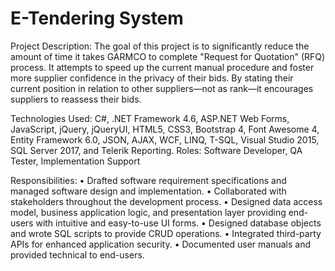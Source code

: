 # E-Tendering System

Project Description:
The goal of this project is to significantly reduce the amount of time it takes GARMCO to complete "Request for Quotation" (RFQ) process. It attempts to speed up the current manual procedure and foster more supplier confidence in the privacy of their bids. 
By stating their current position in relation to other suppliers—not as rank—it encourages suppliers to reassess their bids.

Technologies Used: C#, .NET Framework 4.6, ASP.NET Web Forms, JavaScript, jQuery, jQueryUI, HTML5, CSS3, Bootstrap 4, Font Awesome 4, Entity Framework 6.0, JSON, AJAX, WCF, LINQ, T-SQL, Visual Studio 2015, SQL Server 2017, and Telerik Reporting.
Roles: Software Developer, QA Tester, Implementation Support

Responsibilities:
• Drafted software requirement specifications and managed software design and
implementation.
• Collaborated with stakeholders throughout the development process.
• Designed data access model, business application logic, and presentation layer providing
end-users with intuitive and easy-to-use UI forms.
• Designed database objects and wrote SQL scripts to provide CRUD operations.
• Integrated third-party APIs for enhanced application security.
• Documented user manuals and provided technical to end-users.
